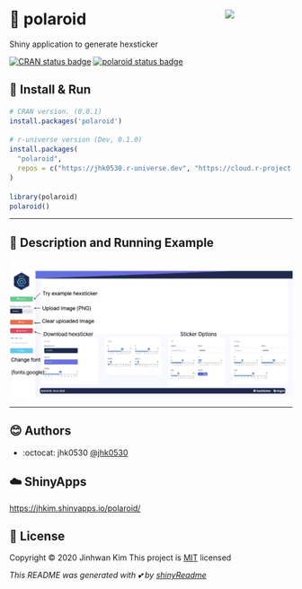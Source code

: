 # :yellow_heart: polaroid <img src = 'https://user-images.githubusercontent.com/6457691/77816407-d45f1e00-7105-11ea-8603-228f2e20d7a1.png' width = 120 align = 'right'></img>

Shiny application to generate hexsticker

<!-- badges: start -->
[![CRAN status badge](https://www.r-pkg.org/badges/version/polaroid)]()
[![polaroid status badge](https://jhk0530.r-universe.dev/badges/polaroid)](https://jhk0530.r-universe.dev/polaroid)
<!-- badges: end -->

## :wrench: Install & Run

```R
# CRAN version. (0.0.1)
install.packages('polaroid')

# r-universe version (Dev, 0.1.0)
install.packages(
  "polaroid",
  repos = c("https://jhk0530.r-universe.dev", "https://cloud.r-project.org")
)

library(polaroid)
polaroid()
```
------

## :rocket: Description and Running Example

<img src='inst/images/Description.png'>

------

## :blush: Authors
* :octocat: jhk0530 [@jhk0530](https://github.com/jhk0530)

## :cloud: ShinyApps
https://jhkim.shinyapps.io/polaroid/

## :memo: License
Copyright :copyright: 2020 Jinhwan Kim
This project is [MIT](https://opensource.org/license/mit/) licensed

*This README was generated with :two_hearts: by [shinyReadme](https://github.com/jhk0530/shinyReadme)*
